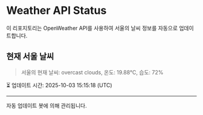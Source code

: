 
# Weather API Status

이 리포지토리는 OpenWeather API를 사용하여 서울의 날씨 정보를 자동으로 업데이트합니다.

## 현재 서울 날씨
> 서울의 현재 날씨: overcast clouds, 온도: 19.88°C, 습도: 72%

⏳ 업데이트 시간: 2025-10-03 15:15:18 (UTC)

---
자동 업데이트 봇에 의해 관리됩니다.
